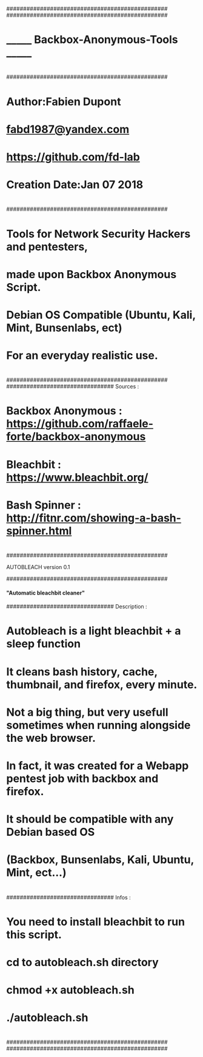 ################################################
################################################ 
#
#    _____ Backbox-Anonymous-Tools _____
#
################################################           
# 
# Author:Fabien Dupont
# fabd1987@yandex.com
# https://github.com/fd-lab
# Creation Date:Jan 07 2018
# 
################################################ 
# 
# Tools for Network Security Hackers and pentesters, 
# made upon Backbox Anonymous Script. 
# Debian OS Compatible (Ubuntu, Kali, Mint, Bunsenlabs, ect)
# For an everyday realistic use.
# 
################################################ 
################################ Sources :
# 
# Backbox Anonymous : https://github.com/raffaele-forte/backbox-anonymous
# Bleachbit : https://www.bleachbit.org/
# Bash Spinner : http://fitnr.com/showing-a-bash-spinner.html
#
################################################

AUTOBLEACH version 0.1 

################################################
####
#### "Automatic bleachbit cleaner"
####
################################ Description :
#  
# Autobleach is a light bleachbit + a sleep function
# It cleans bash history, cache, thumbnail, and firefox, every minute.
# 
# Not a big thing, but very usefull sometimes when running alongside the web browser.
# In fact, it was created for a Webapp pentest job with backbox and firefox.
# It should be compatible with any Debian based OS
# (Backbox, Bunsenlabs, Kali, Ubuntu, Mint, ect...)
# 
################################ Infos :
# 
# You need to install bleachbit to run this script. 
#
# cd to autobleach.sh directory 
# chmod +x autobleach.sh
# ./autobleach.sh
#           
################################################
################################################
